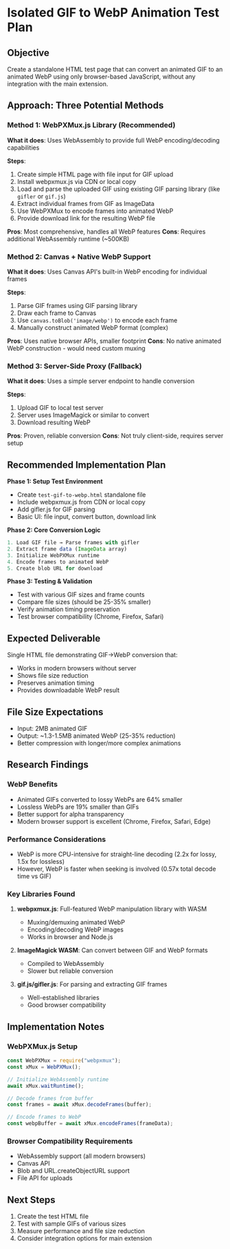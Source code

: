 # Isolated GIF to WebP Animation Test Plan

## Objective
Create a standalone HTML test page that can convert an animated GIF to an animated WebP using only browser-based JavaScript, without any integration with the main extension.

## Approach: Three Potential Methods

### Method 1: WebPXMux.js Library (Recommended)
**What it does**: Uses WebAssembly to provide full WebP encoding/decoding capabilities

**Steps**:
1. Create simple HTML page with file input for GIF upload
2. Install webpxmux.js via CDN or local copy
3. Load and parse the uploaded GIF using existing GIF parsing library (like `gifler` or `gif.js`)
4. Extract individual frames from GIF as ImageData
5. Use WebPXMux to encode frames into animated WebP
6. Provide download link for the resulting WebP file

**Pros**: Most comprehensive, handles all WebP features
**Cons**: Requires additional WebAssembly runtime (~500KB)

### Method 2: Canvas + Native WebP Support
**What it does**: Uses Canvas API's built-in WebP encoding for individual frames

**Steps**:
1. Parse GIF frames using GIF parsing library
2. Draw each frame to Canvas
3. Use `canvas.toBlob('image/webp')` to encode each frame
4. Manually construct animated WebP format (complex)

**Pros**: Uses native browser APIs, smaller footprint
**Cons**: No native animated WebP construction - would need custom muxing

### Method 3: Server-Side Proxy (Fallback)
**What it does**: Uses a simple server endpoint to handle conversion

**Steps**:
1. Upload GIF to local test server
2. Server uses ImageMagick or similar to convert
3. Download resulting WebP

**Pros**: Proven, reliable conversion
**Cons**: Not truly client-side, requires server setup

## Recommended Implementation Plan

**Phase 1: Setup Test Environment**
- Create `test-gif-to-webp.html` standalone file
- Include webpxmux.js from CDN or local copy
- Add gifler.js for GIF parsing
- Basic UI: file input, convert button, download link

**Phase 2: Core Conversion Logic**
```javascript
1. Load GIF file → Parse frames with gifler
2. Extract frame data (ImageData array)
3. Initialize WebPXMux runtime
4. Encode frames to animated WebP
5. Create blob URL for download
```

**Phase 3: Testing & Validation**
- Test with various GIF sizes and frame counts
- Compare file sizes (should be 25-35% smaller)
- Verify animation timing preservation
- Test browser compatibility (Chrome, Firefox, Safari)

## Expected Deliverable
Single HTML file demonstrating GIF→WebP conversion that:
- Works in modern browsers without server
- Shows file size reduction
- Preserves animation timing
- Provides downloadable WebP result

## File Size Expectations
- Input: 2MB animated GIF
- Output: ~1.3-1.5MB animated WebP (25-35% reduction)
- Better compression with longer/more complex animations

## Research Findings

### WebP Benefits
- Animated GIFs converted to lossy WebPs are 64% smaller
- Lossless WebPs are 19% smaller than GIFs
- Better support for alpha transparency
- Modern browser support is excellent (Chrome, Firefox, Safari, Edge)

### Performance Considerations
- WebP is more CPU-intensive for straight-line decoding (2.2x for lossy, 1.5x for lossless)
- However, WebP is faster when seeking is involved (0.57x total decode time vs GIF)

### Key Libraries Found
1. **webpxmux.js**: Full-featured WebP manipulation library with WASM
   - Muxing/demuxing animated WebP
   - Encoding/decoding WebP images
   - Works in browser and Node.js
   
2. **ImageMagick WASM**: Can convert between GIF and WebP formats
   - Compiled to WebAssembly
   - Slower but reliable conversion
   
3. **gif.js/gifler.js**: For parsing and extracting GIF frames
   - Well-established libraries
   - Good browser compatibility

## Implementation Notes

### WebPXMux.js Setup
```javascript
const WebPXMux = require("webpxmux");
const xMux = WebPXMux();

// Initialize WebAssembly runtime
await xMux.waitRuntime();

// Decode frames from buffer
const frames = await xMux.decodeFrames(buffer);

// Encode frames to WebP
const webpBuffer = await xMux.encodeFrames(frameData);
```

### Browser Compatibility Requirements
- WebAssembly support (all modern browsers)
- Canvas API
- Blob and URL.createObjectURL support
- File API for uploads

## Next Steps
1. Create the test HTML file
2. Test with sample GIFs of various sizes
3. Measure performance and file size reduction
4. Consider integration options for main extension